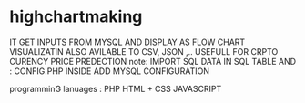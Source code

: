 # highchartmaking
IT GET INPUTS FROM MYSQL AND DISPLAY AS FLOW CHART VISUALIZATIN
ALSO AVILABLE TO CSV, JSON ,..
USEFULL FOR CRPTO CURENCY PRICE PREDECTION
note: IMPORT SQL DATA IN SQL TABLE
      AND : CONFIG.PHP INSIDE ADD MYSQL CONFIGURATION 
      
 programminG lanuages : 
    PHP
    HTML + CSS
    JAVASCRIPT
      
      
